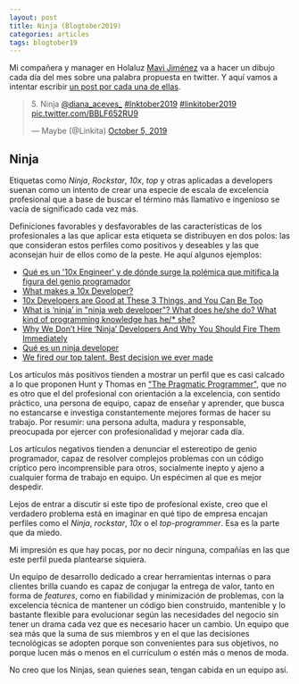 ```yaml
---
layout: post
title: Ninja (Blogtober2019)
categories: articles
tags: blogtober19
---
```


Mi compañera y manager en Holaluz [Mavi Jiménez](https://twitter.com/Linkita) va a hacer un dibujo cada día del mes sobre una palabra propuesta en twitter. Y aquí vamos a intentar escribir [un post por cada una de ellas](https://franiglesias.github.io/blogtober19-status/).

<blockquote class="twitter-tweet" data-conversation="none" data-theme="dark"><p lang="es" dir="ltr">5. Ninja <a href="https://twitter.com/diana_aceves_?ref_src=twsrc%5Etfw">@diana_aceves_</a> <a href="https://twitter.com/hashtag/Inktober2019?src=hash&amp;ref_src=twsrc%5Etfw">#Inktober2019</a> <a href="https://twitter.com/hashtag/linkitober2019?src=hash&amp;ref_src=twsrc%5Etfw">#linkitober2019</a> <a href="https://t.co/BBLF652RU9">pic.twitter.com/BBLF652RU9</a></p>&mdash; Maybe (@Linkita) <a href="https://twitter.com/Linkita/status/1180611021444190213?ref_src=twsrc%5Etfw">October 5, 2019</a></blockquote> <script async src="https://platform.twitter.com/widgets.js" charset="utf-8"></script>

## Ninja

Etiquetas como *Ninja*, *Rockstar*, *10x*, *top* y otras aplicadas a developers suenan como un intento de crear una especie de escala de excelencia profesional que a base de buscar el término más llamativo e ingenioso se vacía de significado cada vez más.

Definiciones favorables y desfavorables de las características de los profesionales a las que aplicar esta etiqueta se distribuyen en dos polos: las que consideran estos perfiles como positivos y deseables y las que aconsejan huir de ellos como de la peste. He aquí algunos ejemplos:

* [Qué es un '10x Engineer' y de dónde surge la polémica que mitifica la figura del genio programador](https://www.xataka.com/otros/que-10x-engineer-donde-surge-polemica-que-mitifica-figura-genio-programador)
* [What makes a 10x Developer?](https://dev.to/dvddpl/what-makes-a-10x-developer--1k0f)
* [10x Developers are Good at These 3 Things, and You Can Be Too](https://stackify.com/10x-developers-good-3-things/)
* [What is ‘ninja’ in "ninja web developer"? What does he/she do? What kind of programming knowledge has he/* she?](https://www.quora.com/What-is-‘ninja’-in-ninja-web-developer-What-does-he-she-do-What-kind-of-programming-knowledge-has-he-she)
* [Why We Don’t Hire ‘Ninja’ Developers And Why You Should Fire Them Immediately](https://medium.com/@debbiemadden200/why-we-dont-hire-ninja-developers-and-why-you-should-fire-them-immediately-15dceae3487f)
* [Qué es un ninja developer](https://blog.softtek.com/es/qué-es-un-ninja-developer)
* [We fired our top talent. Best decision we ever made](https://www.freecodecamp.org/news/we-fired-our-top-talent-best-decision-we-ever-made-4c0a99728fde/)

Los artículos más positivos tienden a mostrar un perfil que es casi calcado a lo que proponen Hunt y Thomas en ["The Pragmatic Programmer"](https://www.amazon.es/s?k=pragmatic+programmer), que no es otro que el del profesional con orientación a la excelencia, con sentido práctico, una persona de equipo, capaz de enseñar y aprender, que busca no estancarse e investiga constantemente mejores formas de hacer su trabajo. Por resumir: una persona adulta, madura y responsable, preocupada por ejercer con profesionalidad y mejorar cada día.

Los artículos negativos tienden a denunciar el estereotipo de genio programador, capaz de resolver complejos problemas con un código críptico pero incomprensible para otros, socialmente inepto y ajeno a cualquier forma de trabajo en equipo. Un espécimen al que es mejor despedir.

Lejos de entrar a discutir si este tipo de profesional existe, creo que el verdadero problema está en imaginar en qué tipo de empresa encajan perfiles como el *Ninja*, *rockstar*, *10x* o el *top-programmer*. Esa es la parte que da miedo.

Mi impresión es que hay pocas, por no decir ninguna, compañías en las que este perfil pueda plantearse siquiera. 

Un equipo de desarrollo dedicado a crear herramientas internas o para clientes brilla cuando es capaz de conjugar la entrega de valor, tanto en forma de *features*, como en fiabilidad y minimización de problemas, con la excelencia técnica de mantener un código bien construido, mantenible y lo bastante flexible para evolucionar según las necesidades del negocio sin tener un drama cada vez que es necesario hacer un cambio. Un equipo que sea más que la suma de sus miembros y en el que las decisiones tecnológicas se adopten porque son convenientes para sus objetivos, no porque lucen más o menos en el currículum o estén más o menos de moda.

No creo que los Ninjas, sean quienes sean, tengan cabida en un equipo así.

